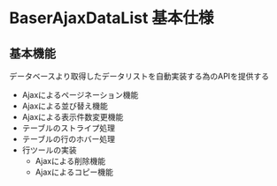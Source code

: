 # BaserAjaxDataList 基本仕様

## 基本機能
データベースより取得したデータリストを自動実装する為のAPIを提供する

* Ajaxによるページネーション機能
* Ajaxによる並び替え機能
* Ajaxによる表示件数変更機能
* テーブルのストライプ処理
* テーブルの行のホバー処理
* 行ツールの実装
	* Ajaxによる削除機能
	* Ajaxによるコピー機能